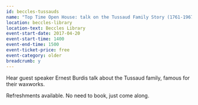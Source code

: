 ```yaml
---
id: beccles-tussauds
name: "Top Time Open House: talk on the Tussaud Family Story (1761-1967) by Ernest Burdis"
location: beccles-library
location-text: Beccles Library
event-start-date: 2017-04-20
event-start-time: 1400
event-end-time: 1500
event-ticket-price: free
event-category: older
breadcrumb: y
---
```


Hear guest speaker Ernest Burdis talk about the Tussaud family, famous for their waxworks.

Refreshments available. No need to book, just come along.
